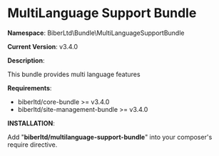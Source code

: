 MultiLanguage Support Bundle
 ==============
 **Namespace**: BiberLtd\Bundle\MultiLanguageSupportBundle

 **Current Version**: v3.4.0

 **Description**:

 This bundle provides multi language features

 **Requirements**:
 - biberltd/core-bundle >= v3.4.0
 - biberltd/site-management-bundle >= v3.4.0

 **INSTALLATION**:

 Add "**biberltd/multilanguage-support-bundle**" into your composer's require directive.
